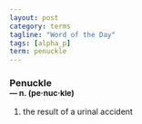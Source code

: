 ```yaml
---
layout: post
category: terms
tagline: "Word of the Day"
tags: [alpha_p]
term: penuckle
---
```


<h3>Penuckle<br/> <small>&mdash; n. (pe<span>&middot;</span>nuc<span>&middot;</span>kle)</small></h3>
<p><ol><li>the result of a urinal accident</li>
</ol></p>
